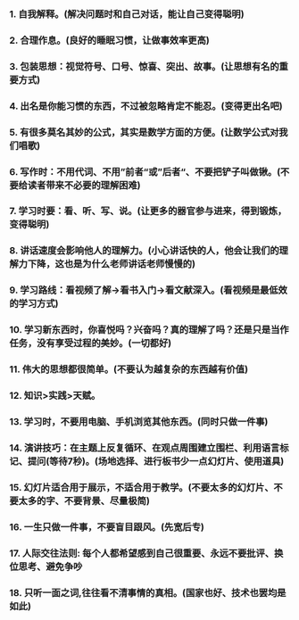 ### 1. 自我解释。(解决问题时和自己对话，能让自己变得聪明)

### 2. 合理作息。(良好的睡眠习惯，让做事效率更高)

### 3. 包装思想：视觉符号、口号、惊喜、突出、故事。(让思想有名的重要方式)

### 4. 出名是你能习惯的东西，不过被忽略肯定不能忍。(变得更出名吧)

### 5. 有很多莫名其妙的公式，其实是数学方面的方便。(让数学公式对我们唱歌)

### 6. 写作时：不用代词、不用”前者“或”后者“、不要把铲子叫做锹。(不要给读者带来不必要的理解困难)

### 7. 学习时要：看、听、写、说。(让更多的器官参与进来，得到锻炼，变得聪明)

### 8. 讲话速度会影响他人的理解力。(小心讲话快的人，他会让我们的理解力下降，这也是为什么老师讲话老师慢慢的)

### 9. 学习路线：看视频了解->看书入门->看文献深入。(看视频是最低效的学习方式)

### 10. 学习新东西时，你喜悦吗？兴奋吗？真的理解了吗？还是只是当作任务，没有享受过程的美妙。(一切都好)

### 11. 伟大的思想都很简单。(不要认为越复杂的东西越有价值)

### 12. 知识>实践>天赋。

### 13. 学习时，不要用电脑、手机浏览其他东西。(同时只做一件事)

### 14. 演讲技巧：在主题上反复循环、在观点周围建立围栏、利用语言标记、提问(等待7秒)。(场地选择、进行板书少一点幻灯片、使用道具)

### 15. 幻灯片适合用于展示，不适合用于教学。(不要太多的幻灯片、不要太多的字、不要背景、尽量极简)

### 16. 一生只做一件事，不要盲目跟风。(先宽后专)

### 17. 人际交往法则: 每个人都希望感到自己很重要、永远不要批评、换位思考、避免争吵

### 18. 只听一面之词,往往看不清事情的真相。(国家也好、技术也罢均是如此)